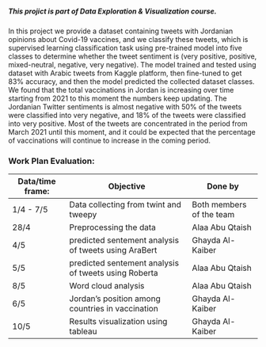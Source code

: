 ##### This projict is part of Data Exploration & Visualization course.
In this project we provide a dataset containing tweets with Jordanian opinions about
Covid-19 vaccines, and we classify these tweets, which is supervised learning classification task
using pre-trained model into five classes to determine whether the tweet sentiment is (very
positive, positive, mixed-neutral, negative, very negative). The model trained and tested using
dataset with Arabic tweets from Kaggle platform, then fine-tuned to get 83% accuracy, and
then the model predicted the collected dataset classes.
We found that the total vaccinations in Jordan is increasing over time starting from 2021 to
this moment the numbers keep updating. The Jordanian Twitter sentiments is almost negative
with 50% of the tweets were classified into very negative, and 18% of the tweets were classified
into very positive. Most of the tweets are concentrated in the period from March 2021 until this
moment, and it could be expected that the percentage of vaccinations will continue to increase
in the coming period.

### Work Plan Evaluation:

Data/time frame: | Objective | Done by 
------------ | ------------- | -------------
1/4 - 7/5 |  Data collecting from twint and tweepy | Both members of the team
 28/4| Preprocessing the data | Alaa Abu Qtaish
4/5| predicted sentement analysis of tweets using AraBert | Ghayda Al-Kaiber
 5/5| predicted sentement analysis of tweets using Roberta | Alaa Abu Qtaish
8/5  | Word cloud analysis  | Alaa Abu Qtaish
 6/5  | Jordan’s position among countries in vaccination | Ghayda Al-Kaiber
 10/5 | Results visualization  using tableau | Ghayda Al-Kaiber
 
  
 
